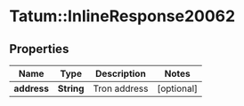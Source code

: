 # Tatum::InlineResponse20062

## Properties
Name | Type | Description | Notes
------------ | ------------- | ------------- | -------------
**address** | **String** | Tron address | [optional] 

